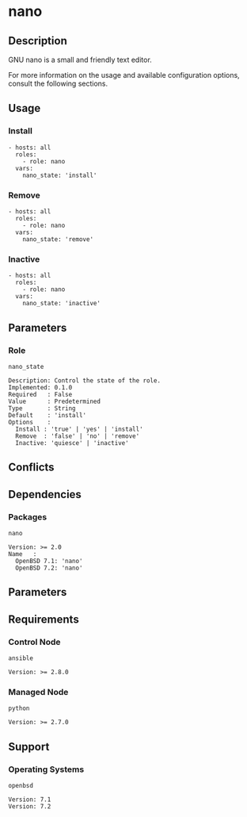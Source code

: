 # nano

## Description

GNU nano is a small and friendly text editor.

For more information on the usage and available configuration options,
consult the following sections.

## Usage

### Install

```
- hosts: all
  roles:
    - role: nano
  vars:
    nano_state: 'install'
```

### Remove

```
- hosts: all
  roles:
    - role: nano
  vars:
    nano_state: 'remove'
```

### Inactive

```
- hosts: all
  roles:
    - role: nano
  vars:
    nano_state: 'inactive'
```

## Parameters

### Role

`nano_state`

    Description: Control the state of the role.
    Implemented: 0.1.0
    Required   : False
    Value      : Predetermined
    Type       : String
    Default    : 'install'
    Options    :
      Install : 'true' | 'yes' | 'install'
      Remove  : 'false' | 'no' | 'remove'
      Inactive: 'quiesce' | 'inactive'

## Conflicts

## Dependencies

### Packages

`nano`

    Version: >= 2.0
    Name   :
      OpenBSD 7.1: 'nano'
      OpenBSD 7.2: 'nano'

## Parameters

## Requirements

### Control Node

`ansible`

    Version: >= 2.8.0

### Managed Node

`python`

    Version: >= 2.7.0

## Support

### Operating Systems

`openbsd`

    Version: 7.1
    Version: 7.2
